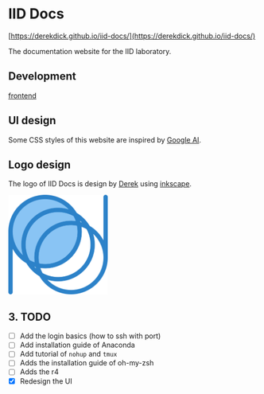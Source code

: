 # IID Docs

[https://derekdick.github.io/iid-docs/](https://derekdick.github.io/iid-docs/)

The documentation website for the IID laboratory.

## Development

[frontend](frontend)

## UI design

Some CSS styles of this website are inspired by [Google AI](https://ai.google/).

## Logo design

The logo of IID Docs is design by [Derek](https://github.com/DerekDick) using [inkscape](https://inkscape.org/).

<img src="./logo/iid2019_logo.png" width="200" alt="IID Docs Logo" />

## 3. TODO

- [ ] Add the login basics (how to ssh with port)
- [ ] Add installation guide of Anaconda
- [ ] Add tutorial of `nohup` and `tmux`
- [ ] Adds the installation guide of oh-my-zsh
- [ ] Adds the r4
- [x] Redesign the UI
